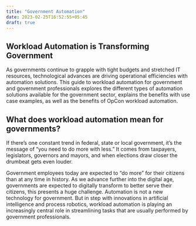 ```yaml
---
title: "Government Automation"
date: 2023-02-25T16:52:55+05:45
draft: true
---
```


## Workload Automation is Transforming Government
As governments continue to grapple with tight budgets and stretched IT resources, technological advances are driving operational efficiencies with automation solutions. This guide to workload automation for government and government professionals explores the different types of automation solutions available for the government sector, explains the benefits with use case examples, as well as the benefits of OpCon workload automation. 
## What does workload automation mean for governments?
If there’s one constant trend in federal, state or local government, it’s the message of “you need to do more with less.” It comes from taxpayers, legislators, governors and mayors, and when elections draw closer the drumbeat gets even louder.

Government employees today are expected to “do more” for their citizens than at any time in history. As we advance further into the digital age, governments are expected to digitally transform to better serve their citizens, this presents a huge challenge. 
Automation is not a new technology for government. But in step with innovations in artificial intelligence and process robotics, workload automation is playing an increasingly central role in streamlining tasks that are usually performed by government professionals. 